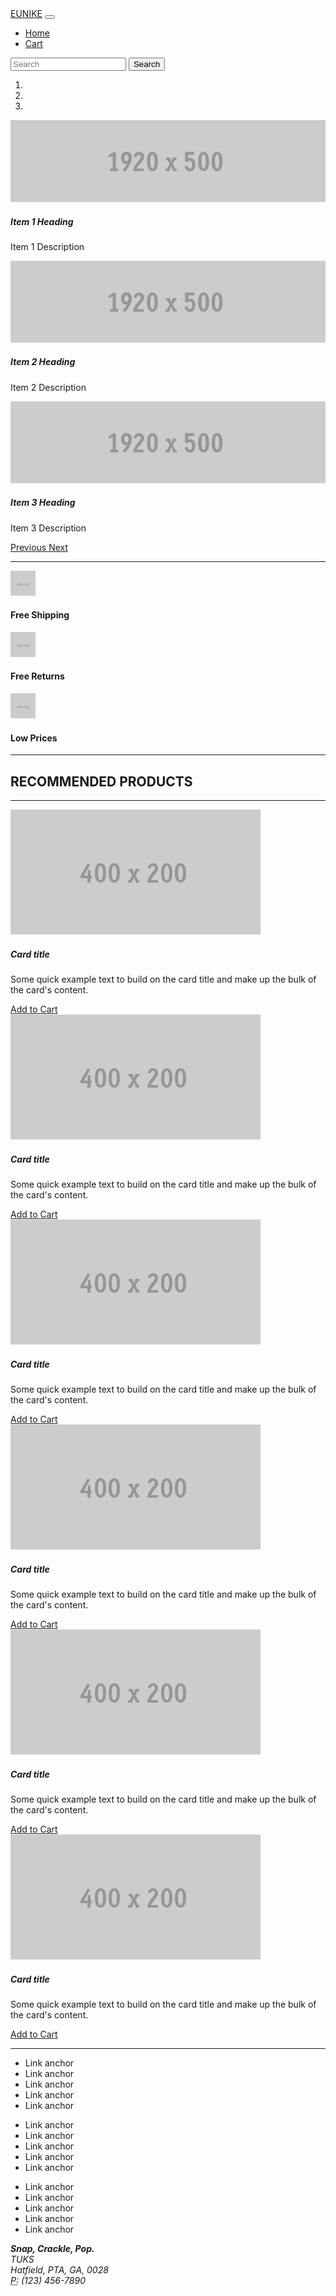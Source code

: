 <!DOCTYPE html>
<html lang="en">
  <head>
    <meta charset="utf-8">
    <meta http-equiv="X-UA-Compatible" content="IE=edge">
    <meta name="viewport" content="width=device-width, initial-scale=1">
    <title>EUNIKE</title>
    <!-- Bootstrap -->
    <link href="css/bootstrap-4.4.1.css" rel="stylesheet">
  </head>
  <body>
    <nav class="navbar navbar-expand-lg navbar-dark bg-dark">
      <div class="container">
        <a class="navbar-brand" href="#">EUNIKE</a>
        <button class="navbar-toggler" type="button" data-toggle="collapse" data-target="#navbarSupportedContent" aria-controls="navbarSupportedContent" aria-expanded="false" aria-label="Toggle navigation">
        <span class="navbar-toggler-icon"></span>
        </button>
        <div class="collapse navbar-collapse" id="navbarSupportedContent">
          <ul class="navbar-nav mr-auto">
            <li class="nav-item active">
              <a class="nav-link" href="#">Home</a>
            </li>
            <li class="nav-item">
              <a class="nav-link" href="#">Cart</a>
            </li>
          </ul>
          <form class="form-inline my-2 my-lg-0">
            <input class="form-control mr-sm-2" type="search" placeholder="Search" aria-label="Search">
            <button class="btn btn-outline-success my-2 my-sm-0" type="submit">Search</button>
          </form>
        </div>
      </div>
    </nav>
    <div class="container mt-3">
      <div class="row">
        <div class="col-12">
          <div id="carouselExampleControls" class="carousel slide" data-ride="carousel">
            <ol class="carousel-indicators">
              <li data-target="#carouselExampleControls" data-slide-to="0" class="active"></li>
              <li data-target="#carouselExampleControls" data-slide-to="1"></li>
              <li data-target="#carouselExampleControls" data-slide-to="2"></li>
            </ol>
            <div class="carousel-inner">
              <div class="carousel-item active">
                <img class="d-block w-100" src="images/1920x500.gif" alt="First slide">
                <div class="carousel-caption d-none d-md-block">
                  <h5>Item 1 Heading</h5>
                  <p>Item 1 Description</p>
                </div>
              </div>
              <div class="carousel-item">
                <img class="d-block w-100" src="images/1920x500.gif" alt="Second slide">
                <div class="carousel-caption d-none d-md-block">
                  <h5>Item 2 Heading</h5>
                  <p>Item 2 Description</p>
                </div>
              </div>
              <div class="carousel-item">
                <img class="d-block w-100" src="images/1920x500.gif" alt="Third slide">
                <div class="carousel-caption d-none d-md-block">
                  <h5>Item 3 Heading</h5>
                  <p>Item 3 Description</p>
                </div>
              </div>
            </div>
            <a class="carousel-control-prev" href="#carouselExampleControls" role="button" data-slide="prev">
            <span class="carousel-control-prev-icon" aria-hidden="true"></span>
            <span class="sr-only">Previous</span>
            </a>
            <a class="carousel-control-next" href="#carouselExampleControls" role="button" data-slide="next">
            <span class="carousel-control-next-icon" aria-hidden="true"></span>
            <span class="sr-only">Next</span>
            </a>
          </div>
        </div>
      </div>
      <hr>
    </div>
    <div class="container">
      <div class="row">
        <div class="col-4">
          <div class="row">
            <div class="col-2"><img class="rounded-circle" alt="Free Shipping" src="images/40X40.gif"></div>
            <div class="col-lg-6 col-10 ml-1">
              <h4>Free Shipping</h4>
            </div>
          </div>
        </div>
        <div class="col-4">
          <div class="row">
            <div class="col-2"><img class="rounded-circle" alt="Free Shipping" src="images/40X40.gif"></div>
            <div class="col-lg-6 col-10 ml-1">
              <h4>Free Returns</h4>
            </div>
          </div>
        </div>
        <div class="col-4">
          <div class="row">
            <div class="col-2"><img class="rounded-circle" alt="Free Shipping" src="images/40X40.gif"></div>
            <div class="col-lg-6 col-10 ml-1">
              <h4>Low Prices</h4>
            </div>
          </div>
        </div>
      </div>
    </div>
    <hr>
    <h2 class="text-center">RECOMMENDED PRODUCTS</h2>
    <hr>
    <div class="container">
      <div class="row text-center">
        <div class="col-md-4 pb-1 pb-md-0">
          <div class="card">
            <img class="card-img-top" src="images/400X200.gif" alt="Card image cap">
            <div class="card-body">
				<h5 class="card-title">Card title</h5>
              <p class="card-text">Some quick example text to build on the card title and make up the bulk of the card's content.</p>
              <a href="#" class="btn btn-primary">Add to Cart</a>
            </div>
          </div>
        </div>
        <div class="col-md-4 pb-1 pb-md-0">
          <div class="card">
            <img class="card-img-top" src="images/400X200.gif" alt="Card image cap">
            <div class="card-body">
              <h5 class="card-title">Card title</h5>
              <p class="card-text">Some quick example text to build on the card title and make up the bulk of the card's content.</p>
              <a href="#" class="btn btn-primary">Add to Cart</a>
            </div>
          </div>
        </div>
        <div class="col-md-4 pb-1 pb-md-0">
          <div class="card">
            <img class="card-img-top" src="images/400X200.gif" alt="Card image cap">
            <div class="card-body">
              <h5 class="card-title">Card title</h5>
              <p class="card-text">Some quick example text to build on the card title and make up the bulk of the card's content.</p>
              <a href="#" class="btn btn-primary">Add to Cart</a>
            </div>
          </div>
        </div>
      </div>
      <div class="row text-center mt-4">
        <div class="col-md-4 pb-1 pb-md-0">
          <div class="card">
            <img class="card-img-top" src="images/400X200.gif" alt="Card image cap">
            <div class="card-body">
              <h5 class="card-title">Card title</h5>
              <p class="card-text">Some quick example text to build on the card title and make up the bulk of the card's content.</p>
              <a href="#" class="btn btn-primary">Add to Cart</a>
            </div>
          </div>
        </div>
        <div class="col-md-4 pb-1 pb-md-0">
          <div class="card">
            <img class="card-img-top" src="images/400X200.gif" alt="Card image cap">
            <div class="card-body">
              <h5 class="card-title">Card title</h5>
              <p class="card-text">Some quick example text to build on the card title and make up the bulk of the card's content.</p>
              <a href="#" class="btn btn-primary">Add to Cart</a>
            </div>
          </div>
        </div>
        <div class="col-md-4 pb-1 pb-md-0">
          <div class="card">
            <img class="card-img-top" src="images/400X200.gif" alt="Card image cap">
            <div class="card-body">
              <h5 class="card-title">Card title</h5>
              <p class="card-text">Some quick example text to build on the card title and make up the bulk of the card's content.</p>
              <a href="#" class="btn btn-primary">Add to Cart</a>
            </div>
          </div>
        </div>
      </div>
    </div>
	  <hr>
    <div class="container text-white bg-dark p-4">
      <div class="row">
        <div class="col-6 col-md-8 col-lg-7">
          <div class="row text-center">
            <div class="col-sm-6 col-md-4 col-lg-4 col-12">
              <ul class="list-unstyled">
                <li class="btn-link"> <a>Link anchor</a> </li>
                <li class="btn-link"> <a>Link anchor</a> </li>
                <li class="btn-link"> <a>Link anchor</a> </li>
                <li class="btn-link"> <a>Link anchor</a> </li>
                <li class="btn-link"> <a>Link anchor</a> </li>
              </ul>
            </div>
            <div class="col-sm-6 col-md-4 col-lg-4 col-12">
              <ul class="list-unstyled">
                <li class="btn-link"> <a>Link anchor</a> </li>
                <li class="btn-link"> <a>Link anchor</a> </li>
                <li class="btn-link"> <a>Link anchor</a> </li>
                <li class="btn-link"> <a>Link anchor</a> </li>
                <li class="btn-link"> <a>Link anchor</a> </li>
              </ul>
            </div>
            <div class="col-sm-6 col-md-4 col-lg-4 col-12">
              <ul class="list-unstyled">
                <li class="btn-link"> <a>Link anchor</a> </li>
                <li class="btn-link"> <a>Link anchor</a> </li>
                <li class="btn-link"> <a>Link anchor</a> </li>
                <li class="btn-link"> <a>Link anchor</a> </li>
                <li class="btn-link"> <a>Link anchor</a> </li>
              </ul>
            </div>
          </div>
        </div>
        <div class="col-md-4 col-lg-5 col-6">
          <address>
            <strong>Snap, Crackle, Pop.</strong><br>
            TUKS<br>
            Hatfield, PTA, GA, 0028<br>
            <abbr title="Phone">P:</abbr> (123) 456-7890
          </address>
        </div>
      </div>
    </div>
    <footer class="text-center">
      <div class="container">
        <div class="row">
          <div class="col-12">
          </div>
        </div>
      </div>
    </footer>
    <!-- jQuery (necessary for Bootstrap's JavaScript plugins) -->
    <script src="js/jquery-3.4.1.min.js"></script>
    <!-- Include all compiled plugins (below), or include individual files as needed -->
    <script src="js/popper.min.js"></script>
    <script src="js/bootstrap-4.4.1.js"></script>
  </body>
</html>

